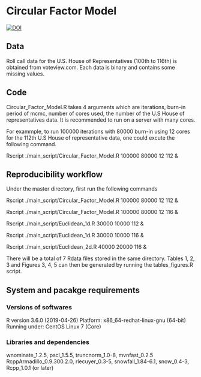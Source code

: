 # Circular Factor Model
[![DOI](https://zenodo.org/badge/271097395.svg)](https://zenodo.org/badge/latestdoi/271097395)
## Data

Roll call data for the U.S. House of Representatives (100th  to 116th) is obtained from voteview.com.  Each data is binary and contains some missing values. 

## Code
Circular_Factor_Model.R takes 4 arguments which are iterations, burn-in period of mcmc, number of cores used, the number of the U.S
House of representatives data. It is recommended to run on a server with many cores.

For exammple, to run 100000 iterations with 80000 burn-in using 12 cores for the 112th U.S House of representative data,
one could excute the following command.

Rscript ./main_script/Circular_Factor_Model.R 100000 80000 12 112 &

## Reproducibility workflow
Under the master directory, first run the following commands

Rscript ./main_script/Circular_Factor_Model.R 100000 80000 12 112 &

Rscript ./main_script/Circular_Factor_Model.R 100000 80000 12 116 &

Rscript ./main_script/Euclidean_1d.R 30000 10000 112 &

Rscript ./main_script/Euclidean_1d.R 30000 10000 116 &

Rscript ./main_script/Euclidean_2d.R 40000 20000 116 &

There will be a total of 7 Rdata files stored in the same directory. Tables 1, 2, 3 and Figures 3, 4, 5 can then be generated by running the tables_figures.R script.

## System and pacakge requirements
### Versions of softwares
R version 3.6.0 (2019-04-26)
Platform: x86_64-redhat-linux-gnu (64-bit)
Running under: CentOS Linux 7 (Core)

### Libraries and dependencies
wnominate_1.2.5, pscl_1.5.5, truncnorm_1.0-8, mvnfast_0.2.5
RcppArmadillo_0.9.300.2.0, rlecuyer_0.3-5, snowfall_1.84-6.1, 
snow_0.4-3,   Rcpp_1.0.1 (or later)  






